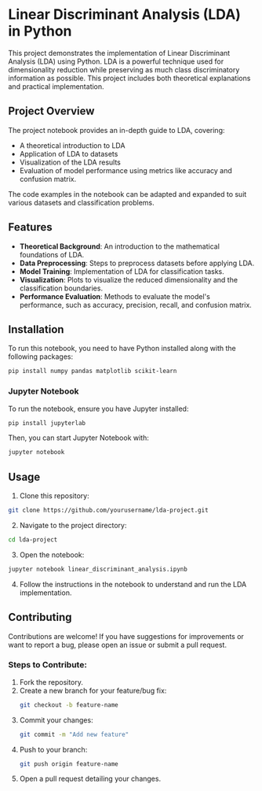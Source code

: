 # Linear Discriminant Analysis (LDA) in Python

This project demonstrates the implementation of Linear Discriminant Analysis (LDA) using Python. LDA is a powerful technique used for dimensionality reduction while preserving as much class discriminatory information as possible. This project includes both theoretical explanations and practical implementation.

## Project Overview

The project notebook provides an in-depth guide to LDA, covering:
- A theoretical introduction to LDA
- Application of LDA to datasets
- Visualization of the LDA results
- Evaluation of model performance using metrics like accuracy and confusion matrix.

The code examples in the notebook can be adapted and expanded to suit various datasets and classification problems.

## Features

- **Theoretical Background**: An introduction to the mathematical foundations of LDA.
- **Data Preprocessing**: Steps to preprocess datasets before applying LDA.
- **Model Training**: Implementation of LDA for classification tasks.
- **Visualization**: Plots to visualize the reduced dimensionality and the classification boundaries.
- **Performance Evaluation**: Methods to evaluate the model's performance, such as accuracy, precision, recall, and confusion matrix.

## Installation

To run this notebook, you need to have Python installed along with the following packages:

```bash
pip install numpy pandas matplotlib scikit-learn
```

### Jupyter Notebook
To run the notebook, ensure you have Jupyter installed:

```bash
pip install jupyterlab
```

Then, you can start Jupyter Notebook with:

```bash
jupyter notebook
```

## Usage

1. Clone this repository:

```bash
git clone https://github.com/yourusername/lda-project.git
```

2. Navigate to the project directory:

```bash
cd lda-project
```

3. Open the notebook:

```bash
jupyter notebook linear_discriminant_analysis.ipynb
```

4. Follow the instructions in the notebook to understand and run the LDA implementation.

## Contributing

Contributions are welcome! If you have suggestions for improvements or want to report a bug, please open an issue or submit a pull request.

### Steps to Contribute:
1. Fork the repository.
2. Create a new branch for your feature/bug fix:
    ```bash
    git checkout -b feature-name
    ```
3. Commit your changes:
    ```bash
    git commit -m "Add new feature"
    ```
4. Push to your branch:
    ```bash
    git push origin feature-name
    ```
5. Open a pull request detailing your changes.

